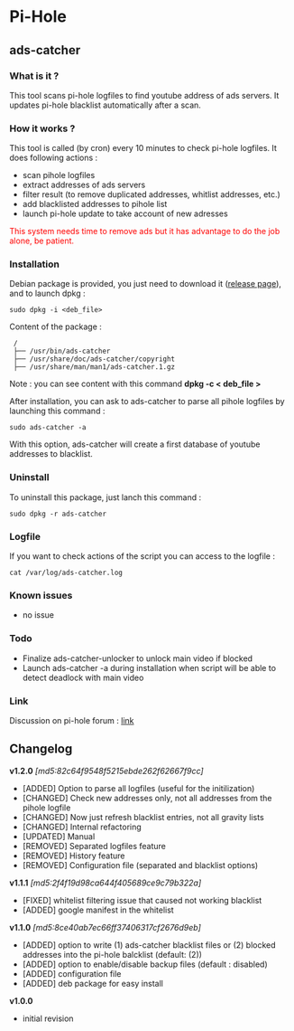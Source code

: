 # Pi-Hole #

## ads-catcher ##
	
### What is it ? ###

This tool scans pi-hole logfiles to find youtube address of ads servers. It updates pi-hole blacklist automatically after a scan.


### How it works ? ###

This tool is called (by cron) every 10 minutes to check pi-hole logfiles.
It does following actions :

- scan pihole logfiles
- extract addresses of ads servers
- filter result (to remove duplicated addresses, whitlist addresses, etc.)
- add blacklisted addresses to pihole list
- launch pi-hole update to take account of new adresses

<span style="color:red">This system needs time to remove ads but it has advantage to do the job alone, be patient.</span>


### Installation ###

Debian package is provided, you just need to download it ([release page](https://github.com/pebdev/pihole/releases)), and to launch dpkg :

	sudo dpkg -i <deb_file>

Content of the package :

	 /
	 ├── /usr/bin/ads-catcher
	 ├── /usr/share/doc/ads-catcher/copyright
	 ├── /usr/share/man/man1/ads-catcher.1.gz

Note : you can see content with this command **dpkg -c < deb_file >**

After installation, you can ask to ads-catcher to parse all pihole logfiles by launching this command :

	sudo ads-catcher -a

With this option, ads-catcher will create a first database of youtube addresses to blacklist.


### Uninstall ###

To uninstall this package, just lanch this command :

	sudo dpkg -r ads-catcher


### Logfile ###

If you want to check actions of the script you can access to the logfile :

	cat /var/log/ads-catcher.log


### Known issues ###

- no issue

### Todo ###

- Finalize ads-catcher-unlocker to unlock main video  if blocked
- Launch ads-catcher -a during installation when script will be able to detect deadlock with main video


### Link ###

Discussion on pi-hole forum : [link](https://discourse.pi-hole.net/t/how-do-i-block-ads-on-youtube/253/327)


## Changelog ##
**v1.2.0** *[md5:82c64f9548f5215ebde262f62667f9cc]*   
- [ADDED] Option to parse all logfiles (useful for the initilization)    
- [CHANGED] Check new addresses only, not all addresses from the pihole logfile    
- [CHANGED] Now just refresh blacklist entries, not all gravity lists   
- [CHANGED] Internal refactoring   
- [UPDATED] Manual   
- [REMOVED] Separated logfiles feature   
- [REMOVED] History feature   
- [REMOVED] Configuration file (separated and blacklist options)   

**v1.1.1** *[md5:2f4f19d98ca644f405689ce9c79b322a]*   
- [FIXED] whitelist filtering issue that caused not working blacklist   
- [ADDED] google manifest in the whitelist

**v1.1.0** *[md5:8ce40ab7ec66ff37406317cf2676d9eb]*   
- [ADDED] option to write (1) ads-catcher blacklist files or (2) blocked addresses into the pi-hole balcklist (default: (2))  
- [ADDED] option to enable/disable backup files (default : disabled)   
- [ADDED] configuration file  
- [ADDED] deb package for easy install

**v1.0.0**   
- initial revision